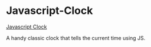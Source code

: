 # Javascript-Clock


[Javascript Clock](https://eddiedeans.github.io/Javascript-Clock/)


A handy classic clock that tells the current time using JS.
